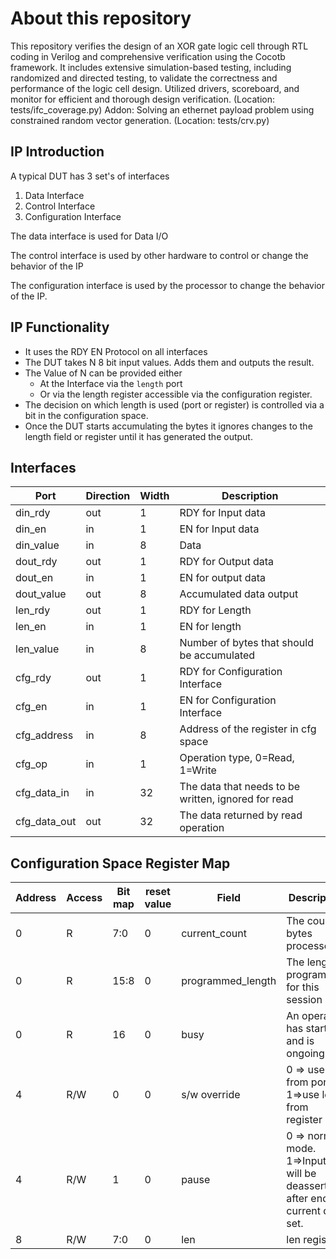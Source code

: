 # About this repository
This repository verifies the design of an XOR gate logic cell through RTL coding in Verilog and comprehensive verification using the Cocotb framework.
It includes extensive simulation-based testing, including randomized and directed testing, to validate the correctness and performance of the logic cell design.
Utilized drivers, scoreboard, and monitor for efficient and thorough design verification. (Location: tests/ifc_coverage.py)
Addon:
Solving an ethernet payload problem using constrained random vector generation. (Location: tests/crv.py)
## IP Introduction

A typical DUT has 3 set's of interfaces

1. Data Interface
2. Control Interface
3. Configuration Interface

The data interface is used for Data I/O

The control interface is used by other hardware to control or change the behavior of the IP

The configuration interface is used by the processor to change the behavior of the IP.

## IP Functionality

* It uses the RDY EN Protocol on all interfaces
* The DUT takes N 8 bit input values. Adds them and outputs the result.
* The Value of N can be provided either
	* At the Interface via the `length` port
	* Or via the length register accessible via the configuration register.
* The decision on which length is used (port or register) is controlled via a bit in the configuration space.  
* Once the DUT starts accumulating the bytes it ignores changes to the length field or register until it has generated the output.

## Interfaces

| Port         | Direction | Width | Description                                         |
| --           | --        | --    | ------                                              |
| din_rdy      | out       | 1     | RDY for Input data                                  |
| din_en       | in        | 1     | EN for Input data                                   |
| din_value    | in        | 8     | Data                                                |
| dout_rdy     | out       | 1     | RDY for Output data                                 |
| dout_en      | in        | 1     | EN for output data                                  |
| dout_value   | out       | 8     | Accumulated data output                             |
| len_rdy      | out       | 1     | RDY for Length                                      |
| len_en       | in        | 1     | EN for length                                       |
| len_value    | in        | 8     | Number of bytes that should be accumulated          |
| cfg_rdy      | out       | 1     | RDY for Configuration Interface                     |
| cfg_en       | in        | 1     | EN for Configuration Interface                      |
| cfg_address  | in        | 8     | Address of the register  in cfg space               |
| cfg_op       | in        | 1     | Operation type, 0=Read, 1=Write                     |
| cfg_data_in  | in        | 32    | The data that needs to be written, ignored for read |
| cfg_data_out | out       | 32    | The data returned by read operation                 |

## Configuration Space Register Map

| Address | Access | Bit map | reset value | Field             | Description                                                                      |
| ---     | ---    | ---     | ---         | ---               | ------                                                                           |
| 0       | R      | 7:0     | 0           | current_count     | The count of bytes processed                                                     |
| 0       | R      | 15:8    | 0           | programmed_length | The length programmed for this session                                           |
| 0       | R      | 16      | 0           | busy              | An operation has started and is ongoing                                          |
| 4       | R/W    | 0       | 0           | s/w override      | 0 => use len from port. 1=>use len from register                                 |
| 4       | R/W    | 1       | 0           | pause             | 0 => normal mode. 1=>Input Rdy will be deasserted after end of current data set. |
| 8       | R/W    | 7:0     | 0           | len               | len register                                                                     |
